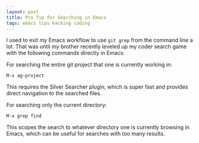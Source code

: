 ```yaml
---
layout: post
title: Pro Tip for Searching in Emacs
tags: emacs tips hacking coding
---
```


I used to exit my Emacs workflow to use `git grep` from the command
line a lot. That was until my brother recently leveled up my coder
search game with the following commands directly in Emacs:

For searching the entire git project that one is currently working in:

```
M-x ag-project
```

This requires the Silver Searcher plugin, which is super fast and
provides direct navigation to the searched files.

For searching only the current directory:

```
M-x grep find
```

This scopes the search to whatever directory one is currently browsing
in Emacs, which can be useful for searches with too many results.
